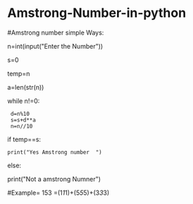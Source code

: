 # Amstrong-Number-in-python

#Amstrong number simple Ways:
 



n=int(input("Enter the Number"))

s=0

temp=n

a=len(str(n))

while n!=0:

     d=n%10
     s=s+d**a
     n=n//10
if temp==s:
    
    print("Yes Amstrong number  ")

else:
   
   print("Not a amstrong Numner")


#Example= 153 =(1*1*1)+(5*5*5)+(3*3*3)
